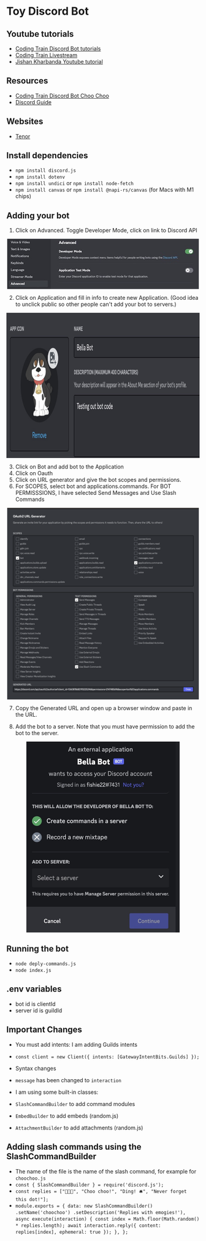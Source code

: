 # Toy Discord Bot

## Youtube tutorials
- [Coding Train Discord Bot tutorials](https://thecodingtrain.com/learning/bots/discord/06-command-handler.html)
- [Coding Train Livestream](https://www.youtube.com/watch?v=F3Q4Cf9OZSw)
- [Jishan Kharbanda Youtube tutorial](https://www.youtube.com/watch?v=DdzQTJ1AkKA&list=PLApYoRlzhXgxGJMDpCSFQedwLES6C-3xg)

## Resources
- [Coding Train Discord Bot Choo Choo](https://github.com/CodingTrain/Discord-Bot-Choo-Choo) 
- [Discord Guide](https://discordjs.guide/#before-you-begin) 

## Websites
- [Tenor](https://tenor.com) 

## Install dependencies
- `npm install discord.js`
- `npm install dotenv`
- `npm install undici` or `npm install node-fetch`
- `npm install canvas` or `npm install @napi-rs/canvas` (for Macs with M1 chips)
 
## Adding your bot

1.  Click on Advanced.  Toggle Developer Mode, click on link to Discord API

<img class="img" src="assets/developer.jpg" alt="Toggling developer  mode" style=" display: block;
    margin-left: auto;
    margin-right: auto;" width="500" height="131">

2.  Click on Application and fill in info to create new Application.  (Good idea to unclick public so other people can't add your bot to servers.)

<img class="img" src="assets/bellabot.jpg" alt="Adding application" style=" display: block;
    margin-left: auto;
    margin-right: auto;" width="1000" height="379">

3.  Click on Bot and add bot to the Application
4.  Click on Oauth
5.  Click on URL generator and give the bot scopes and permissions.
6.  For SCOPES, select bot and applications.commands.  For BOT PERMISSSIONS, I have selected Send Messages and Use Slash Commands

<img class="img" src="assets/bot_scope.png" alt="Bot Permissions" style=" display: block;
    margin-left: auto;
    margin-right: auto;" width="500" height="500">

7.  Copy the Generated URL and open up a browser window and paste in the URL. 

8.  Add the bot to a server.  Note that you must have permission to add the bot to the server.

<img class="img" src="assets/enablebot.jpg" alt="Adding bot to a serve" style=" display: block;
    margin-left: auto;
    margin-right: auto;" width="400" height="498">

## Running the bot

- `node deply-commands.js` 
- `node index.js`

## .env variables

- bot id is clientId 
- server id is guildId

## Important Changes

-  You must add intents:  I am adding Guilds intents
- `const client = new Client({ intents: [GatewayIntentBits.Guilds] });`

- Syntax changes
- `message` has been changed to `interaction`

- I am using some built-in classes:
- `SlashCommandBuilder` to add command modules
- `EmbedBuilder` to add embeds (random.js)
- `AttachmentBuilder` to add attachments (random.js)

## Adding slash commands using the SlashCommandBuilder

- The name of the file is the name of the slash command, for example for `choochoo.js`
- `const { SlashCommandBuilder } = require('discord.js');`  
- `const replies = ["🚂🌈💖", "Choo choo!", "Ding! 🛎", "Never forget this dot!"];`  
- `module.exports = {
	data: new SlashCommandBuilder()
		.setName('choochoo')
		.setDescription('Replies with emogies!'),
	async execute(interaction) {
    const index = Math.floor(Math.random() * replies.length);
		await interaction.reply({ content: replies[index], ephemeral: true });
	},
};
`



